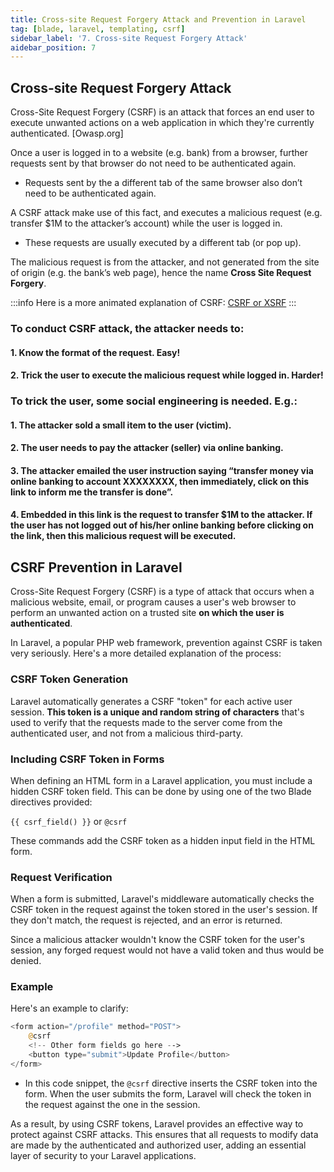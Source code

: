 ```yaml
---
title: Cross-site Request Forgery Attack and Prevention in Laravel
tag: [blade, laravel, templating, csrf]
sidebar_label: '7. Cross-site Request Forgery Attack'
aidebar_position: 7
---
```

## Cross-site Request Forgery Attack
Cross-Site Request Forgery (CSRF) is an attack that forces an end user to execute unwanted actions on a web application in which they're currently authenticated. [Owasp.org]

Once a user is logged in to a website (e.g. bank) from a browser, further requests sent by that browser do not need to be authenticated again.
- Requests sent by the a different tab of the same browser also don’t need to be authenticated again.

A CSRF attack make use of this fact, and executes a malicious request (e.g. transfer $1M to the attacker’s account) while the user is logged in.
- These requests are usually executed by a different tab (or pop up).

The malicious request is from the attacker, and not generated from the site of origin (e.g. the bank’s web page), hence the name **Cross Site Request Forgery**.

:::info
Here is a more animated explanation of CSRF: [CSRF or XSRF](https://www.youtube.com/watch?v=m0EHlfTgGUU)
:::

### To conduct CSRF attack, the attacker needs to:
#### 1. Know the format of the request. Easy!
#### 2. Trick the user to execute the malicious request while logged in. Harder!

### To trick the user, some social engineering is needed. E.g.:
#### 1. The attacker sold a small item to the user (victim).
#### 2. The user needs to pay the attacker (seller) via online banking.
#### 3. The attacker emailed the user instruction saying “transfer money via online banking to account XXXXXXXX, then immediately, click on this link to inform me the transfer is done”.
#### 4. Embedded in this link is the request to transfer $1M to the attacker. If the user has not logged out of his/her online banking before clicking on the link, then this malicious request will be executed.

## CSRF Prevention in Laravel
Cross-Site Request Forgery (CSRF) is a type of attack that occurs when a malicious website, email, or program causes a user's web browser to perform an unwanted action on a trusted site **on which the user is authenticated**.

In Laravel, a popular PHP web framework, prevention against CSRF is taken very seriously. Here's a more detailed explanation of the process:

### CSRF Token Generation
Laravel automatically generates a CSRF "token" for each active user session. **This token is a unique and random string of characters** that's used to verify that the requests made to the server come from the authenticated user, and not from a malicious third-party.

### Including CSRF Token in Forms
When defining an HTML form in a Laravel application, you must include a hidden CSRF token field. This can be done by using one of the two Blade directives provided:

`{{ csrf_field() }}` or `@csrf`

These commands add the CSRF token as a hidden input field in the HTML form.

### Request Verification
When a form is submitted, Laravel's middleware automatically checks the CSRF token in the request against the token stored in the user's session. If they don't match, the request is rejected, and an error is returned.

Since a malicious attacker wouldn't know the CSRF token for the user's session, any forged request would not have a valid token and thus would be denied.

### Example
Here's an example to clarify:
```php 
<form action="/profile" method="POST">
    @csrf
    <!-- Other form fields go here -->
    <button type="submit">Update Profile</button>
</form>
```
- In this code snippet, the `@csrf` directive inserts the CSRF token into the form. When the user submits the form, Laravel will check the token in the request against the one in the session.

As a result, by using CSRF tokens, Laravel provides an effective way to protect against CSRF attacks. This ensures that all requests to modify data are made by the authenticated and authorized user, adding an essential layer of security to your Laravel applications.